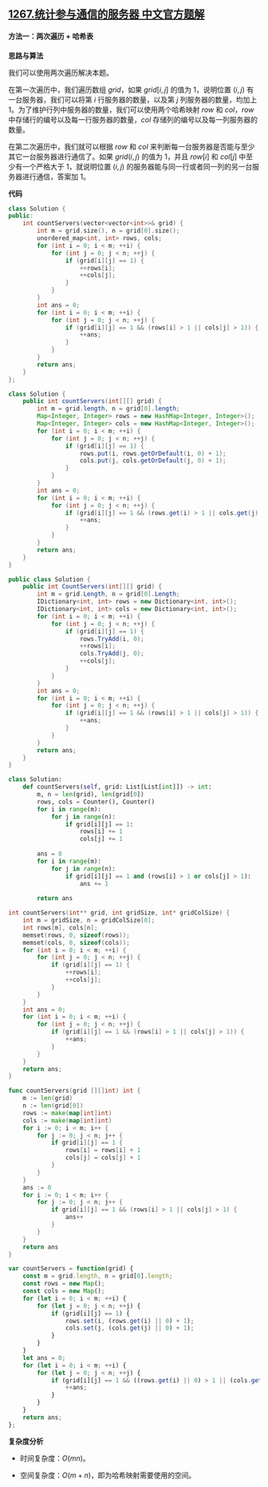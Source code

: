 ## [1267.统计参与通信的服务器 中文官方题解](https://leetcode.cn/problems/count-servers-that-communicate/solutions/100000/tong-ji-can-yu-tong-xin-de-fu-wu-qi-by-leetcode-so)
#### 方法一：两次遍历 + 哈希表

**思路与算法**

我们可以使用两次遍历解决本题。

在第一次遍历中，我们遍历数组 $\textit{grid}$，如果 $\textit{grid}[i, j]$ 的值为 $1$，说明位置 $(i, j)$ 有一台服务器，我们可以将第 $i$ 行服务器的数量，以及第 $j$ 列服务器的数量，均加上 $1$。为了维护行列中服务器的数量，我们可以使用两个哈希映射 $\textit{row}$ 和 $\textit{col}$，$\textit{row}$ 中存储行的编号以及每一行服务器的数量，$\textit{col}$ 存储列的编号以及每一列服务器的数量。

在第二次遍历中，我们就可以根据 $\textit{row}$ 和 $\textit{col}$ 来判断每一台服务器是否能与至少其它一台服务器进行通信了。如果 $\textit{grid}(i, j)$ 的值为 $1$，并且 $\textit{row}[i]$ 和 $\textit{col}[j]$ 中至少有一个严格大于 $1$，就说明位置 $(i, j)$ 的服务器能与同一行或者同一列的另一台服务器进行通信，答案加 $1$。

**代码**

```C++ [sol1-C++]
class Solution {
public:
    int countServers(vector<vector<int>>& grid) {
        int m = grid.size(), n = grid[0].size();
        unordered_map<int, int> rows, cols;
        for (int i = 0; i < m; ++i) {
            for (int j = 0; j < n; ++j) {
                if (grid[i][j] == 1) {
                    ++rows[i];
                    ++cols[j];
                }
            }
        }
        int ans = 0;
        for (int i = 0; i < m; ++i) {
            for (int j = 0; j < n; ++j) {
                if (grid[i][j] == 1 && (rows[i] > 1 || cols[j] > 1)) {
                    ++ans;
                }
            }
        }
        return ans;
    }
};
```

```Java [sol1-Java]
class Solution {
    public int countServers(int[][] grid) {
        int m = grid.length, n = grid[0].length;
        Map<Integer, Integer> rows = new HashMap<Integer, Integer>();
        Map<Integer, Integer> cols = new HashMap<Integer, Integer>();
        for (int i = 0; i < m; ++i) {
            for (int j = 0; j < n; ++j) {
                if (grid[i][j] == 1) {
                    rows.put(i, rows.getOrDefault(i, 0) + 1);
                    cols.put(j, cols.getOrDefault(j, 0) + 1);
                }
            }
        }
        int ans = 0;
        for (int i = 0; i < m; ++i) {
            for (int j = 0; j < n; ++j) {
                if (grid[i][j] == 1 && (rows.get(i) > 1 || cols.get(j) > 1)) {
                    ++ans;
                }
            }
        }
        return ans;
    }
}
```

```C# [sol1-C#]
public class Solution {
    public int CountServers(int[][] grid) {
        int m = grid.Length, n = grid[0].Length;
        IDictionary<int, int> rows = new Dictionary<int, int>();
        IDictionary<int, int> cols = new Dictionary<int, int>();
        for (int i = 0; i < m; ++i) {
            for (int j = 0; j < n; ++j) {
                if (grid[i][j] == 1) {
                    rows.TryAdd(i, 0);
                    ++rows[i];
                    cols.TryAdd(j, 0);
                    ++cols[j];
                }
            }
        }
        int ans = 0;
        for (int i = 0; i < m; ++i) {
            for (int j = 0; j < n; ++j) {
                if (grid[i][j] == 1 && (rows[i] > 1 || cols[j] > 1)) {
                    ++ans;
                }
            }
        }
        return ans;
    }
}
```

```Python [sol1-Python3]
class Solution:
    def countServers(self, grid: List[List[int]]) -> int:
        m, n = len(grid), len(grid[0])
        rows, cols = Counter(), Counter()
        for i in range(m):
            for j in range(n):
                if grid[i][j] == 1:
                    rows[i] += 1
                    cols[j] += 1
        
        ans = 0
        for i in range(m):
            for j in range(n):
                if grid[i][j] == 1 and (rows[i] > 1 or cols[j] > 1):
                    ans += 1
        
        return ans
```

```C [sol1-C]
int countServers(int** grid, int gridSize, int* gridColSize) {
    int m = gridSize, n = gridColSize[0];
    int rows[m], cols[n];
    memset(rows, 0, sizeof(rows));
    memset(cols, 0, sizeof(cols));
    for (int i = 0; i < m; ++i) {
        for (int j = 0; j < n; ++j) {
            if (grid[i][j] == 1) {
                ++rows[i];
                ++cols[j];
            }
        }
    }
    int ans = 0;
    for (int i = 0; i < m; ++i) {
        for (int j = 0; j < n; ++j) {
            if (grid[i][j] == 1 && (rows[i] > 1 || cols[j] > 1)) {
                ++ans;
            }
        }
    }
    return ans;
}
```

```Go [sol1-Go]
func countServers(grid [][]int) int {
    m := len(grid)
    n := len(grid[0])
    rows := make(map[int]int)
    cols := make(map[int]int)
    for i := 0; i < m; i++ {
        for j := 0; j < n; j++ {
            if grid[i][j] == 1 {
                rows[i] = rows[i] + 1
                cols[j] = cols[j] + 1
            }
        }
    }
    ans := 0
    for i := 0; i < m; i++ {
        for j := 0; j < n; j++ {
            if grid[i][j] == 1 && (rows[i] > 1 || cols[j] > 1) {
                ans++
            }
        }
    }
    return ans
}
```

```JavaScript [sol1-JavaScript]
var countServers = function(grid) {
    const m = grid.length, n = grid[0].length;
    const rows = new Map();
    const cols = new Map();
    for (let i = 0; i < m; ++i) {
        for (let j = 0; j < n; ++j) {
            if (grid[i][j] == 1) {
                rows.set(i, (rows.get(i) || 0) + 1);
                cols.set(j, (cols.get(j) || 0) + 1);
            }
        }
    }
    let ans = 0;
    for (let i = 0; i < m; ++i) {
        for (let j = 0; j < n; ++j) {
            if (grid[i][j] == 1 && ((rows.get(i) || 0) > 1 || (cols.get(j) || 0) > 1)) {
                ++ans;
            }
        }
    }
    return ans;
};
```

**复杂度分析**

- 时间复杂度：$O(mn)$。

- 空间复杂度：$O(m+n)$，即为哈希映射需要使用的空间。